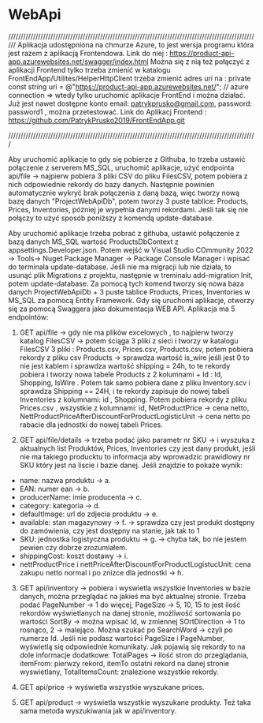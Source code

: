 # WebApi

//////////////////////////////////////////////////////////////////////////////////////////////////////
Aplikacja udostępniona na chmurze Azure, to jest wersja programu która jest razem z aplikacją Frontendowa.
Link do niej : https://product-api-app.azurewebsites.net/swagger/index.html
Można się z nią też połączyć z aplikacji Frontend tylko trzeba zmienić w katalogu FrontEndApp/Utilites/HelperHttpClient trzeba zmienić adres uri na : private const string uri = @"https://product-api-app.azurewebsites.net/"; // azure connection
 => wtedy tylko uruchomić aplikacje FrontEnd i można działać.  Już jest nawet dostępne konto email: patrykprusko@gmail.com, password: password1 , można przetestować. Link do Aplikacj Frontend : https://github.com/PatrykPrusko2019/FrontEndApp.git

 ////////////////////////////////////////////////////////////////////////////////////////////////////


Aby uruchomić aplikacje to gdy się pobierze z Githuba, to trzeba ustawić połączenie z serverem MS_SQL, uruchomić aplikacje, użyć endpointa api/file -> najpierw pobiera 3 pliki CSV do pliku FilesCSV, potem pobiera z nich odpowiednie rekordy do bazy danych. Następnie powinien automatycznie wykryć brak połączenia z daną bazą, więc tworzy nową bazę danych "ProjectWebApiDb", potem tworzy 3 puste tablice: Products, Prices, Inventories, później je wypełnia danymi rekordami. Jeśli tak się nie połączy to użyć sposób poniższy z komendą update-database.

Aby uruchomić aplikacje trzeba pobrać z githuba, ustawić połączenie z bazą danych MS_SQL wartość ProductsDbContext z appsettings.Developer.json.
Potem wejść w Visual Studio COmmunity 2022 -> Tools-> Nuget Package Manager -> Package Console Manager i wpisać do terminala update-database. Jeśli nie ma migracji lub nie działa, to usunąć plik Migrations z projektu, następnie w treminalu add-migration Init, potem update-database. Za pomocą tych komend tworzy się nowa baza danych ProjectWebApiDb + 3 puste tablice Products, Prices, Inventories w MS_SQL za pomocą Entity Framework.
Gdy się uruchomi aplikacje, otworzy się za pomocą Swaggera jako dokumentacja WEB API.
Aplikacja ma 5 endpointów:
1. GET api/file -> gdy nie ma plików excelowych , to najpierw tworzy katalog FilesCSV -> potem ściąga 3 pliki z sieci i tworzy w katalogu FilesCSV 3 pliki : Products.csv, Prices.csv, Products.csv, potem pobiera rekordy z pliku csv Products -> sprawdza wartość is_wire jeśli jest 0 to nie jest kablem i sprawdza wartość shipping = 24h, to te rekordy pobiera i tworzy nowa tabele Products z 2 kolumnami + Id : Id, Shopping, IsWire
. Potem tak samo pobiera dane z pliku Inventory.scv i sprawdza Shipping == 24H, i te rekordy zapisuje do nowej tabeli Inventories z kolumnami: id , Shopping. Potem pobiera rekordy z pliku Prices.csv , wszystkie z kolumnami: id, NetProductPrice -> cena netto, NettProductPriceAfterDiscountForProductLogisticUnit -> cena netto po rabacie dla jednostki do nowej tabeli Prices.

2. GET api/file/details -> trzeba podać jako parametr nr SKU -> i wyszuka z aktualnych list Produktów, Prices, Inventories czy jest dany produkt, jeśli nie ma takiego producktu to informacja aby wprowadzic prawidlowy nr SKU który jest na liscie i bazie danej. Jeśli znajdzie to pokaże wynik: 
- name: nazwa produktu -> a.
- EAN: numer ean -> b.
- producerName: imie producenta -> c.
- category: kategoria -> d.
- defaultImage: url do zdjecia produktu -> e.
- available: stan magazynowy -> f. -> sprawdza czy jest produkt dostępny do zamówienia, czy jest dostępny na stanie, jak tak to 1
- SKU: jednostka logistyczna produktu -> g. -> chyba tak, bo nie jestem pewien czy dobrze zrozumiałem.
- shippingCost: koszt dostawy -> i.
- nettProductPrice i nettPriceAfterDiscountForProductLogistucUnit: cena zakupu netto normal i po znizce dla jednostki -> h.

3. GET api/inventory -> pobiera i wyswietla wszystkie Inventories w bazie danych, można przeglądać na jakieś ma być aktualnej stronie. Trzeba podać PageNumber -> 1 do więcej, PageSize -> 5, 10, 15 to jest ilość rekordów wyświetlanych na danej stronie, możliwość sortowania po wartości SortBy -> można wpisać Id, w zmiennej SOrtDirection -> 1 to rosnąco, 2 -> malejąco. Można szukać po SearchWord -> czyli po numerze Id. Jeśli nie podasz wartości PageSize i PageNumber, wyświetlą się odpowiednie komunikaty. Jak pojawią się rekordy to na dole informacje dodatkowe: TotalPages -> ilość stron do przeglądania, itemFrom: pierwzy rekord, itemTo ostatni rekord na danej stronie wyswietlany, TotalItemsCount: znalezione wszystkie rekordy.

4. GET api/price -> wyświetla wszystkie wyszukane prices.
5. GET api/product -> wyświetla wszystkie wyszukane produkty.
Też taka sama metoda wyszukiwania jak w api/inventory.


 

